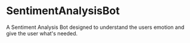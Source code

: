 # SentimentAnalysisBot
A Sentiment Analysis Bot designed to understand the users emotion and give the user what's needed.
